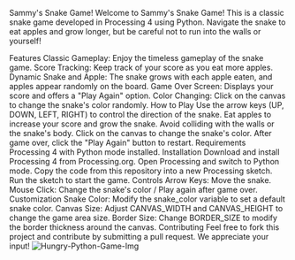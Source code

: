 Sammy's Snake Game!
Welcome to Sammy's Snake Game! This is a classic snake game developed in Processing 4 using Python. Navigate the snake to eat apples and grow longer, but be careful not to run into the walls or yourself!

Features
Classic Gameplay: Enjoy the timeless gameplay of the snake game.
Score Tracking: Keep track of your score as you eat more apples.
Dynamic Snake and Apple: The snake grows with each apple eaten, and apples appear randomly on the board.
Game Over Screen: Displays your score and offers a "Play Again" option.
Color Changing: Click on the canvas to change the snake's color randomly.
How to Play
Use the arrow keys (UP, DOWN, LEFT, RIGHT) to control the direction of the snake.
Eat apples to increase your score and grow the snake.
Avoid colliding with the walls or the snake's body.
Click on the canvas to change the snake's color.
After game over, click the "Play Again" button to restart.
Requirements
Processing 4 with Python mode installed.
Installation
Download and install Processing 4 from Processing.org.
Open Processing and switch to Python mode.
Copy the code from this repository into a new Processing sketch.
Run the sketch to start the game.
Controls
Arrow Keys: Move the snake.
Mouse Click: Change the snake's color / Play again after game over.
Customization
Snake Color: Modify the snake_color variable to set a default snake color.
Canvas Size: Adjust CANVAS_WIDTH and CANVAS_HEIGHT to change the game area size.
Border Size: Change BORDER_SIZE to modify the border thickness around the canvas.
Contributing
Feel free to fork this project and contribute by submitting a pull request. We appreciate your input!
![Hungry-Python-Game-Img](https://github.com/SammyCode002/SammysSnakeGame/assets/139438647/c4e89294-4e3d-4813-9020-97c4715a8d7c)
